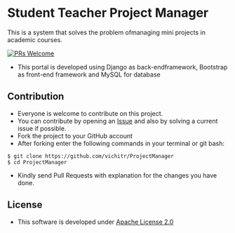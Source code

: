 # Student Teacher Project Manager
This is a system that solves the problem ofmanaging mini projects in academic courses. 

[![PRs Welcome](https://img.shields.io/badge/PRs-welcome-brightgreen.svg?style=flat-square)](http://makeapullrequest.com)


- This portal is developed using Django as back-endframework, Bootstrap as front-end framework and MySQL for database

## Contribution
- Everyone is welcome to contribute on this project. 
- You can contribute by opening an [Issue](https://github.com/vichitr/ProjectManager/issues) and also by solving a current issue if possible.
- Fork the project to your GitHub account
- After forking enter the following commands in your terminal or git bash:   
 ```
 $ git clone https://github.com/vichitr/ProjectManager
 $ cd ProjectManager
 ```
- Kindly send Pull Requests with explanation for the changes you have done.
## License
- This software is developed under [Apache License 2.0](https://github.com/vichitr/ProjectManager/blob/master/LICENSE)
